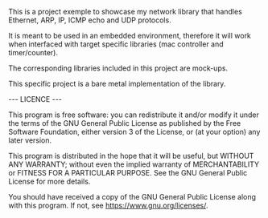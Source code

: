 This is a project exemple to showcase my network library that handles Ethernet, ARP, IP, ICMP echo and UDP protocols.

It is meant to be used in an embedded environment, therefore it will work when interfaced with target specific libraries (mac controller and timer/counter).

The corresponding libraries included in this project are mock-ups.

This specific project is a bare metal implementation of the library.

--- LICENCE ---

This program is free software: you can redistribute it and/or modify
it under the terms of the GNU General Public License as published by
the Free Software Foundation, either version 3 of the License, or
(at your option) any later version.

This program is distributed in the hope that it will be useful,
but WITHOUT ANY WARRANTY; without even the implied warranty of
MERCHANTABILITY or FITNESS FOR A PARTICULAR PURPOSE.  See the
GNU General Public License for more details.

You should have received a copy of the GNU General Public License
along with this program.  If not, see <https://www.gnu.org/licenses/>.